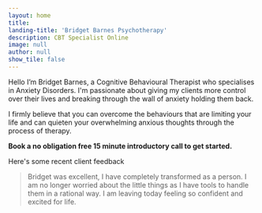 ```yaml
---
layout: home
title:
landing-title: 'Bridget Barnes Psychotherapy'
description: CBT Specialist Online
image: null
author: null
show_tile: false
---
```


Hello I’m Bridget Barnes, a Cognitive Behavioural Therapist who specialises in Anxiety Disorders. I'm passionate about giving my clients more control over their lives and breaking through the wall of anxiety holding them back.

I firmly believe that you can overcome the behaviours that are limiting your life and can quieten your overwhelming  anxious thoughts through the process of therapy.

<b>Book a no obligation free 15 minute introductory call to get started.</b> 

Here's some recent client feedback
<blockquote>
Bridget was excellent, I have completely transformed as a person. I am no longer worried about the little things as I have tools to handle them in a rational way. I am leaving today feeling so confident and excited for life.
</blockquote>

